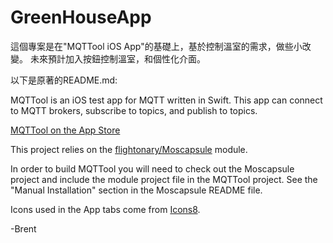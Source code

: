 # GreenHouseApp

這個專案是在"MQTTool iOS App"的基礎上，基於控制溫室的需求，做些小改變。
未來預計加入按鈕控制溫室，和個性化介面。

以下是原著的README.md:

MQTTool is an iOS test app for MQTT written in Swift. This app can connect to MQTT brokers, subscribe to topics,
and publish to topics. 

[MQTTool on the App Store](https://itunes.apple.com/us/app/mqttool/id1085976398?mt=8)

This project relies on the [flightonary/Moscapsule](https://github.com/flightonary/Moscapsule) module.

In order to build MQTTool you will need to check out the Moscapsule project and include the module project file
in the MQTTool project. See the "Manual Installation" section in the Moscapsule README file.

Icons used in the App tabs come from [Icons8](http://icons8.com/icons).

-Brent
